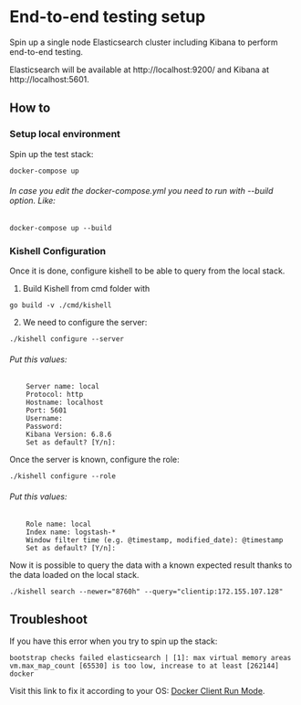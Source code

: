 # End-to-end testing setup

Spin up a single node Elasticsearch cluster including Kibana to perform end-to-end testing.

Elasticsearch will be available at http://localhost:9200/ and Kibana at http://localhost:5601.

## How to

### Setup local environment
Spin up the test stack:

```
docker-compose up
```

###### In case you edit the docker-compose.yml you need to run with --build option. Like: 

```
docker-compose up --build
```

### Kishell Configuration
Once it is done, configure kishell to be able to query from the local stack.

1. Build Kishell from cmd folder with 

```
go build -v ./cmd/kishell
```

2. We need to configure the server:

```
./kishell configure --server
```

###### Put this values: 

```
    Server name: local
    Protocol: http
    Hostname: localhost
    Port: 5601
    Username: 
    Password: 
    Kibana Version: 6.8.6
    Set as default? [Y/n]: 
```

Once the server is known, configure the role:

```
./kishell configure --role
```

###### Put this values: 

```
    Role name: local
    Index name: logstash-*
    Window filter time (e.g. @timestamp, modified_date): @timestamp
    Set as default? [Y/n]: 
```

Now it is possible to query the data with a known expected result thanks to the data loaded on the local stack.

```
./kishell search --newer="8760h" --query="clientip:172.155.107.128"
```

## Troubleshoot

If you have this error when you try to spin up the stack:

```
bootstrap checks failed elasticsearch | [1]: max virtual memory areas vm.max_map_count [65530] is too low, increase to at least [262144] docker
```

Visit this link to fix it according to your OS: [Docker Client Run Mode](https://www.elastic.co/guide/en/elasticsearch/reference/current/docker.html#docker-cli-run-prod-mode).
